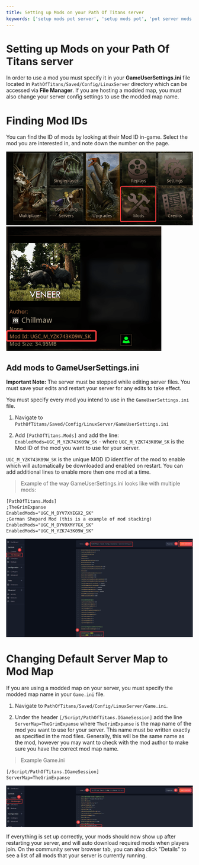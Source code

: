 ```yaml
---
title: Setting up Mods on your Path Of Titans server
keywords: ['setup mods pot server', 'setup mods pot', 'pot server mods', 'path of titans mods setup', 'path of titans server mods setup', 'path of titans server mods']
---
```


# Setting up Mods on your Path Of Titans server

In order to use a mod you must specify it in your **GameUserSettings.ini** file located in `PathOfTitans/Saved/Config/LinuxServer` directory which can be accessed via **File Manager**. If you are hosting a modded map, you must also change your server config settings to use the modded map name. 

# Finding Mod IDs

You can find the ID of mods by looking at their Mod ID in-game. Select the mod you are interested in, and note down the number on the page.

![Mods](images/mods.png)
![Example Mod](images/example-mod.png)

## Add mods to GameUserSettings.ini
**Important Note:** The server must be stopped while editing server files. You must save your edits and restart your server for any edits to take effect.

You must specify every mod you intend to use in the `GameUserSettings.ini` file.

1. Navigate to `PathOfTitans/Saved/Config/LinuxServer/GameUserSettings.ini` 

2. Add `[PathOfTitans.Mods]` and add the line: `EnabledMods=UGC_M_YZK743K09W_SK` - where `UGC_M_YZK743K09W_SK` is the Mod ID of the mod you want to use for your server.

`UGC_M_YZK743K09W_SK` is the unique MOD ID identifier of the mod to enable which will automatically be downloaded and enabled on restart. You can add additional lines to enable more then one mod at a time.

>Example of the way GameUserSettings.ini looks like with multiple mods:
```
[PathOfTitans.Mods]
;TheGrimExpanse
EnabledMods="UGC_M_DYV7XYEGX2_SK"
;German Shepard Mod (this is a example of mod stacking)
EnabledMods="UGC_M_DYV0XMY7GX_SK"
EnabledMods="UGC_M_YZK743K09W_SK"
```
![Load Mod](images/load-mod.png)

# Changing Default Server Map to Mod Map
If you are using a modded map on your server, you must specify the modded map name in your `Game.ini` file.

1. Navigate to `PathOfTitans/Saved/Config/LinuxServer/Game.ini`.

2. Under the header `[/Script/PathOfTitans.IGameSession]` add the line `ServerMap=TheGrimExpanse` where `TheGrimExpanse` is the map name of the mod you want to use for your server. This name must be written exactly as specified in the mod files. Generally, this will be the same name as the mod, however you may want to check with the mod author to make sure you have the correct mod map name.

>Example Game.ini
```
[/Script/PathOfTitans.IGameSession]
ServerMap=TheGrimExpanse
```
![Load Map](images/load-map.png)

If everything is set up correctly, your mods should now show up after restarting your server, and will auto download required mods when players join. On the community server browser tab, you can also click "Details" to see a list of all mods that your server is currently running.
